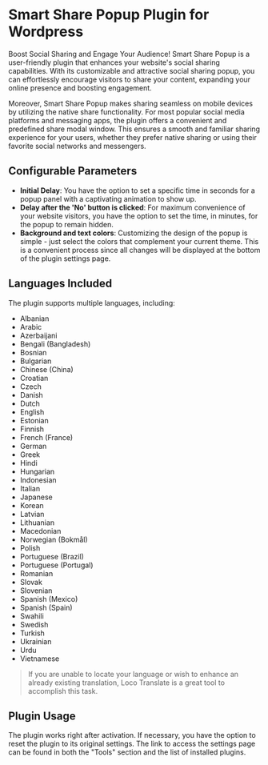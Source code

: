 # Smart Share Popup Plugin for Wordpress

Boost Social Sharing and Engage Your Audience! Smart Share Popup is a user-friendly plugin that enhances your website's social sharing capabilities. With its customizable and attractive social sharing popup, you can effortlessly encourage visitors to share your content, expanding your online presence and boosting engagement.

Moreover, Smart Share Popup makes sharing seamless on mobile devices by utilizing the native share functionality. For most popular social media platforms and messaging apps, the plugin offers a convenient and predefined share modal window. This ensures a smooth and familiar sharing experience for your users, whether they prefer native sharing or using their favorite social networks and messengers.

## Configurable Parameters

- **Initial Delay**: You have the option to set a specific time in seconds for a popup panel with a captivating animation to show up.
- **Delay after the 'No' button is clicked**: For maximum convenience of your website visitors, you have the option to set the time, in minutes, for the popup to remain hidden.
- **Background and text colors**: Customizing the design of the popup is simple - just select the colors that complement your current theme. This is a convenient process since all changes will be displayed at the bottom of the plugin settings page.

## Languages Included

The plugin supports multiple languages, including:
- Albanian
- Arabic
- Azerbaijani
- Bengali (Bangladesh)
- Bosnian
- Bulgarian
- Chinese (China)
- Croatian
- Czech
- Danish
- Dutch
- English
- Estonian
- Finnish
- French (France)
- German
- Greek
- Hindi
- Hungarian
- Indonesian
- Italian
- Japanese
- Korean
- Latvian
- Lithuanian
- Macedonian
- Norwegian (Bokmål)
- Polish
- Portuguese (Brazil)
- Portuguese (Portugal)
- Romanian
- Slovak
- Slovenian
- Spanish (Mexico)
- Spanish (Spain)
- Swahili
- Swedish
- Turkish
- Ukrainian
- Urdu
- Vietnamese

> If you are unable to locate your language or wish to enhance an already existing translation, Loco Translate is a great tool to accomplish this task.

## Plugin Usage

The plugin works right after activation. If necessary, you have the option to reset the plugin to its original settings. The link to access the settings page can be found in both the "Tools" section and the list of installed plugins.
